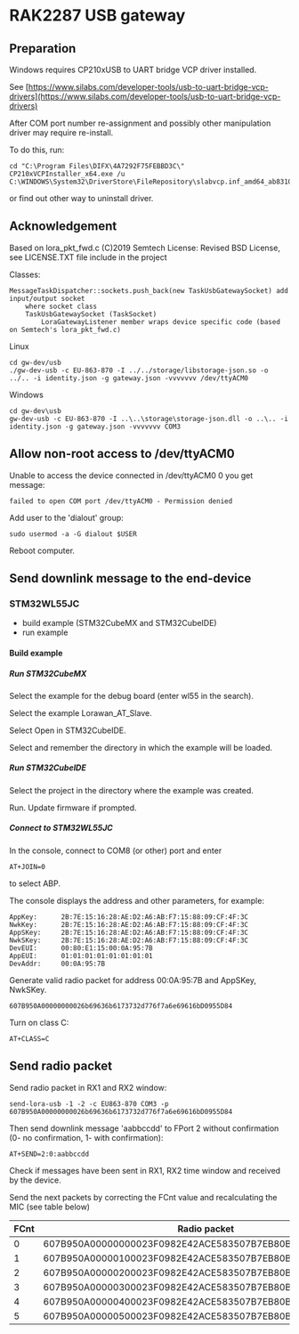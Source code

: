 # RAK2287 USB gateway 

## Preparation

Windows requires CP210xUSB to UART bridge VCP driver installed.

See [https://www.silabs.com/developer-tools/usb-to-uart-bridge-vcp-drivers](https://www.silabs.com/developer-tools/usb-to-uart-bridge-vcp-drivers)

After COM port number re-assignment and possibly other manipulation driver may require re-install.

To do this, run:

```
cd "C:\Program Files\DIFX\4A7292F75FEBBD3C\" 
CP210xVCPInstaller_x64.exe /u C:\WINDOWS\System32\DriverStore\FileRepository\slabvcp.inf_amd64_ab8310f5de07b344\slabvcp.inf
```

or find out other way to uninstall driver.

## Acknowledgement

Based on lora_pkt_fwd.c (C)2019 Semtech License: Revised BSD License, see LICENSE.TXT file include in the project

Classes:

```
MessageTaskDispatcher::sockets.push_back(new TaskUsbGatewaySocket) add input/output socket 
    where socket class
    TaskUsbGatewaySocket (TaskSocket) 
        LoraGatewayListener member wraps device specific code (based on Semtech's lora_pkt_fwd.c)     
```

Linux
```
cd gw-dev/usb
./gw-dev-usb -c EU-863-870 -I ../../storage/libstorage-json.so -o ../.. -i identity.json -g gateway.json -vvvvvvv /dev/ttyACM0
```
Windows
```
cd gw-dev\usb
gw-dev-usb -c EU-863-870 -I ..\..\storage\storage-json.dll -o ..\.. -i identity.json -g gateway.json -vvvvvvv COM3
```

## Allow non-root access to /dev/ttyACM0

Unable to access the device connected in /dev/ttyACM0 0 you get message:

```
failed to open COM port /dev/ttyACM0 - Permission denied
```

Add user to the 'dialout' group:

```
sudo usermod -a -G dialout $USER 
```

Reboot computer.

## Send downlink message to the end-device

### STM32WL55JC

- build example (STM32CubeMX and STM32CubeIDE)
- run example


#### Build example 

##### Run STM32CubeMX

Select the example for the debug board (enter wl55 in the search).

Select the example Lorawan_AT_Slave.

Select Open in STM32CubeIDE.

Select and remember the directory in which the example will be loaded.

#####  Run STM32CubeIDE

Select the project in the directory where the example was created.

Run. Update firmware if prompted.

#####  Connect to STM32WL55JC

In the console, connect to COM8 (or other) port and enter

```
AT+JOIN=0
```

to select ABP.

The console displays the address and other parameters, for example:

```
AppKey:      2B:7E:15:16:28:AE:D2:A6:AB:F7:15:88:09:CF:4F:3C
NwkKey:      2B:7E:15:16:28:AE:D2:A6:AB:F7:15:88:09:CF:4F:3C
AppSKey:     2B:7E:15:16:28:AE:D2:A6:AB:F7:15:88:09:CF:4F:3C
NwkSKey:     2B:7E:15:16:28:AE:D2:A6:AB:F7:15:88:09:CF:4F:3C
DevEUI:      00:80:E1:15:00:0A:95:7B
AppEUI:      01:01:01:01:01:01:01:01
DevAddr:     00:0A:95:7B
```

Generate valid radio packet for address 00:0A:95:7B and AppSKey, NwkSKey.

```
607B950A00000000026b69636b6173732d776f7a6e69616bD0955D84
```

Turn on class C:
```
AT+CLASS=C
```

## Send radio packet

Send radio packet in RX1 and RX2 window:

```
send-lora-usb -1 -2 -c EU863-870 COM3 -p 607B950A00000000026b69636b6173732d776f7a6e69616bD0955D84
```

Then send downlink message 'aabbccdd' to FPort 2 without confirmation (0- no confirmation, 1- with confirmation):

```
AT+SEND=2:0:aabbccdd
```

Check if messages have been sent in RX1, RX2 time window and received by the device.

Send the next packets by correcting the FCnt value and recalculating the MIC (see table below)

| FCnt | Radio packet                                             |
|------|----------------------------------------------------------|
| 0    | 607B950A00000000023F0982E42ACE583507B7EB80BC7DA32F968FC3 |
| 1    | 607B950A00000100023F0982E42ACE583507B7EB80BC7DA3E876088F |
| 2    | 607B950A00000200023F0982E42ACE583507B7EB80BC7DA3A1B51F60 |
| 3    | 607B950A00000300023F0982E42ACE583507B7EB80BC7DA3B091009C |
| 4    | 607B950A00000400023F0982E42ACE583507B7EB80BC7DA371438344 |
| 5    | 607B950A00000500023F0982E42ACE583507B7EB80BC7DA3BD56EBF6 |
